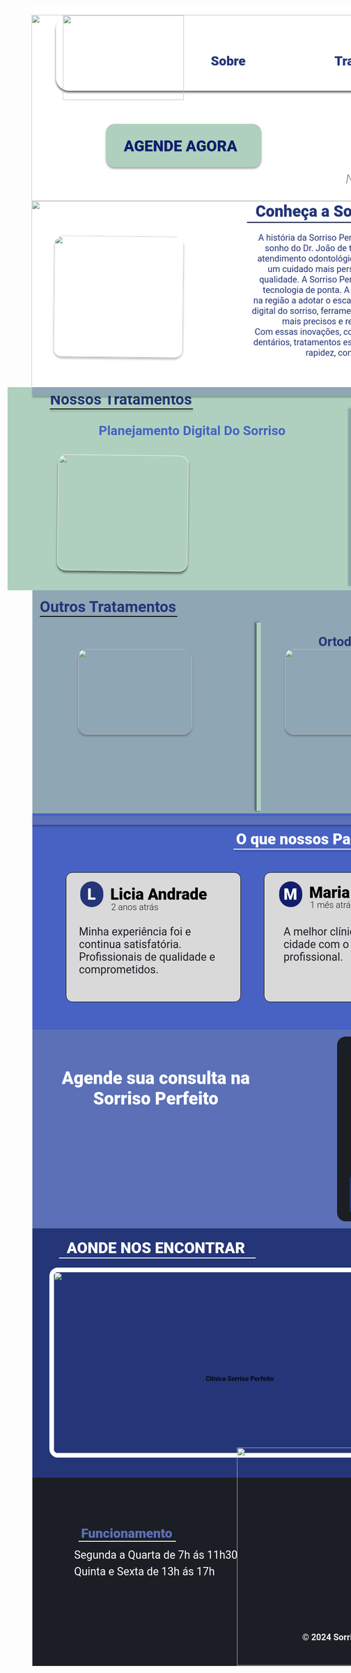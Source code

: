 <!DOCTYPE html>
<html lang="en">
<head>
    <meta charset="UTF-8">
    <meta http-equiv="X-UA-Compatible" content="IE=edge">
    <meta name="viewport" content="width=device-width, initial-scale=1.0">
    <title>Document</title>
</head>
<body>
    <div data-layer="Desktop - 1" class="Desktop1" style="width: 1440px; height: 3809px; position: relative; background: white">
    <img data-layer="odonto-medicina 1" class="OdontoMedicina1" style="width: 1444px; height: 427px; left: -2px; top: 21px; position: absolute" src="https://via.placeholder.com/1444x427" />
    <div data-layer="Nunca é tarde demais para conquistar o sorriso perfeito." class="NuncaTardeDemaisParaConquistarOSorrisoPerfeito" style="left: 720px; top: 380px; position: absolute; color: black; font-size: 30px; font-family: Roboto; font-style: italic; font-weight: 200; word-wrap: break-word">Nunca é tarde demais para conquistar o sorriso perfeito.</div>
    <div data-layer="1" style="width: 1344px; height: 172px; left: 54px; top: 23px; position: absolute; background: white; box-shadow: 0px 4px 4px rgba(0, 0, 0, 0.60); border-radius: 30px"></div>
    <img data-layer="1 1" class="1" style="width: 278.13px; height: 193.92px; left: 69.63px; top: 22px; position: absolute" src="https://via.placeholder.com/278x194" />
    <div data-layer="Sobre" class="Sobre" style="left: 410px; top: 109px; position: absolute; color: #243578; font-size: 30px; font-family: Roboto; font-weight: 900; word-wrap: break-word">Sobre</div>
    <div data-layer="Tratamentos" class="Tratamentos" style="left: 694px; top: 109px; position: absolute; color: #243578; font-size: 30px; font-family: Roboto; font-weight: 900; word-wrap: break-word">Tratamentos</div>
    <div data-layer="Contato" class="Contato" style="left: 1088px; top: 109px; position: absolute; color: #243578; font-size: 30px; font-family: Roboto; font-weight: 900; word-wrap: break-word">Contato</div>
    <div data-layer="Recupere Seu Sorriso" class="RecupereSeuSorriso" style="width: 307px; height: 142px; left: 981px; top: 228px; position: absolute; color: #243578; font-size: 50px; font-family: Roboto; font-weight: 900; word-wrap: break-word">Recupere  Seu Sorriso</div>
    <div data-layer="Rectangle 2" class="Rectangle2" style="width: 357px; height: 99px; left: 169px; top: 271px; position: absolute; background: #AFD0BF; box-shadow: 0px 4px 4px rgba(0, 0, 0, 0.35); border-radius: 20px"></div>
    <div data-layer="AGENDE AGORA" class="AgendeAgora" style="width: 299px; height: 32px; left: 210px; top: 302px; position: absolute; color: #121E6D; font-size: 35px; font-family: Roboto; font-weight: 900; word-wrap: break-word">AGENDE AGORA</div>
    <img data-layer="rui-klova-XKXGghL7GQc-unsplash 1" class="RuiKlovaXkxgghl7gqcUnsplash1" style="width: 1442px; height: 433px; left: -2px; top: 448px; position: absolute" src="https://via.placeholder.com/1442x433" />
    <div data-layer="O" class="O" style="left: 384px; top: 1917px; position: absolute; text-align: center; color: white; font-size: 36px; font-family: Roboto; font-weight: 800; word-wrap: break-word">O</div>
    <div data-layer="Conheça a Sorriso Perfeito" class="ConheAASorrisoPerfeito" style="width: 483px; height: 22px; left: 490px; top: 451px; position: absolute; text-align: center; color: #243578; font-size: 36px; font-family: Roboto; font-weight: 800; word-wrap: break-word">Conheça a  Sorriso Perfeito</div>
    <div data-layer="Line 1" class="Line1" style="width: 494px; height: 0px; left: 493px; top: 496px; position: absolute; border: 1px #00072D solid"></div>
    <img data-layer="pexels-karolina-grabowska-6627455 1" class="PexelsKarolinaGrabowska66274551" style="width: 297.19px; height: 277.81px; left: 50.72px; top: 527px; position: absolute; transform: rotate(0.56deg); transform-origin: 0 0; box-shadow: 0px 4px 4px rgba(0, 0, 0, 0.25); border-radius: 20px" src="https://via.placeholder.com/297x278" />
    <img data-layer="pexels-fr3nks-287237 1" class="PexelsFr3nks2872371" style="width: 289.73px; height: 278px; left: 1135px; top: 527px; position: absolute; box-shadow: 0px 4px 4px rgba(0, 0, 0, 0.25); border-radius: 20px" src="https://via.placeholder.com/290x278" />
    <div data-layer="A história da Sorriso Perfeito começa em 2010, com o sonho do Dr. João de transformar a experiência do atendimento odontológico e oferecer a seus pacientes um cuidado mais personalizado, confortável e de qualidade.  A Sorriso Perfeito se destacou pelo uso de tecnologia de ponta. A clínica foi uma das pioneiras na região a adotar o escaneamento 3D e o planejamento digital do sorriso, ferramentas que permitem tratamentos mais precisos e resultados mais naturais. Com essas inovações, conseguimos oferecer implantes dentários, tratamentos estéticos e ortodontia com maior rapidez, conforto e eficiência." class="AHistRiaDaSorrisoPerfeitoComeAEm2010ComOSonhoDoDrJoODeTransformarAExperiNciaDoAtendimentoOdontolGicoEOferecerASeusPacientesUmCuidadoMaisPersonalizadoConfortVelEDeQualidadeASorrisoPerfeitoSeDestacouPeloUsoDeTecnologiaDePontaAClNicaFoiUmaDasPioneirasNaRegiOAAdotarOEscaneamento3dEOPlanejamentoDigitalDoSorrisoFerramentasQuePermitemTratamentosMaisPrecisosEResultadosMaisNaturaisComEssasInovaEsConseguimosOferecerImplantesDentRiosTratamentosEstTicosEOrtodontiaComMaiorRapidezConfortoEEficiNcia" style="width: 509px; height: 281px; left: 504px; top: 520px; position: absolute; text-align: center; color: #243578; font-size: 20px; font-family: Roboto; font-weight: 400; word-wrap: break-word">A história da Sorriso Perfeito começa em 2010, com o sonho do Dr. João de transformar a experiência do atendimento odontológico e oferecer a seus pacientes um cuidado mais personalizado, confortável e de qualidade.  A Sorriso Perfeito se destacou pelo uso de tecnologia de ponta. A clínica foi uma das pioneiras <br/>na região a adotar o escaneamento 3D e o planejamento digital do sorriso, ferramentas que permitem tratamentos mais precisos e resultados mais naturais. <br/>Com essas inovações, conseguimos oferecer implantes dentários, tratamentos estéticos e ortodontia com maior rapidez, conforto e eficiência.<br/></div>
    <div data-layer="dr-eduardo-gama-planejamento-digital-do-sorriso.png" class="DrEduardoGamaPlanejamentoDigitalDoSorrisoPng" style="width: 1497px; height: 466px; left: -57px; top: 875px; position: absolute; background: #AFD0BF"></div>
    <div data-layer="Nossos Tratamentos" class="NossosTratamentos" style="width: 327px; height: 41px; left: 40px; top: 883px; position: absolute; text-align: center; color: #243578; font-size: 35px; font-family: Roboto; font-weight: 700; word-wrap: break-word">Nossos Tratamentos</div>
    <div data-layer="Planejamento Digital Do Sorriso" class="PlanejamentoDigitalDoSorriso" style="width: 631.83px; height: 28px; left: 51px; top: 957px; position: absolute; text-align: center; color: #4762C2; font-size: 30px; font-family: Roboto; font-weight: 700; word-wrap: break-word">Planejamento Digital Do Sorriso</div>
    <img data-layer="dr-eduardo-gama-planejamento-digital-do-sorriso.png 1" class="DrEduardoGamaPlanejamentoDigitalDoSorrisoPng1" style="width: 296.78px; height: 263.69px; left: 60.26px; top: 1029px; position: absolute; transform: rotate(0.71deg); transform-origin: 0 0; box-shadow: 0px 4.921070098876953px 4.921070098876953px rgba(0, 0, 0, 0.50); border-radius: 20px; border: 1px white solid" src="https://via.placeholder.com/297x264" />
    <div data-layer="Line 2" class="Line2" style="width: 327px; height: 0px; left: 40px; top: 924px; position: absolute; box-shadow: 0px 4px 4px rgba(0, 0, 0, 0.25); border: 1px black solid"></div>
    <div data-layer="Escaneamento 3D" class="Escaneamento3d" style="left: 984px; top: 950px; position: absolute; text-align: center; color: #4762C2; font-size: 30px; font-family: Roboto; font-weight: 700; word-wrap: break-word">Escaneamento 3D</div>
    <div data-layer="Line 3" class="Line3" style="width: 397px; height: 0px; left: 740px; top: 924px; position: absolute; transform: rotate(90deg); transform-origin: 0 0; box-shadow: 0px 4px 4px rgba(0, 0, 0, 0.25); border: 5px #8FA7B5 solid"></div>
    <div data-layer="Rectangle 3" class="Rectangle3" style="width: 1440px; height: 518px; left: 0px; top: 1341px; position: absolute; background: #8FA7B5"></div>
    <div data-layer="Line 6" class="Line6" style="width: 422px; height: 0px; left: 525px; top: 1415px; position: absolute; transform: rotate(90deg); transform-origin: 0 0; box-shadow: 0px 4px 4px rgba(0, 0, 0, 0.25); border: 5px #AFD0BF solid"></div>
    <div data-layer="Outros Tratamentos" class="OutrosTratamentos" style="left: 17px; top: 1359px; position: absolute; text-align: center; color: #243578; font-size: 35px; font-family: Roboto; font-weight: 700; word-wrap: break-word">Outros Tratamentos</div>
    <div data-layer="Line 4" class="Line4" style="width: 314px; height: 0px; left: 17px; top: 1400px; position: absolute; border: 1px black solid"></div>
    <img data-layer="Implante-Dentário 1" class="ImplanteDentRio1" style="width: 261.67px; height: 196.25px; left: 105px; top: 1476px; position: absolute; box-shadow: 0px 4px 4px rgba(0, 0, 0, 0.25); border-radius: 20px" src="https://via.placeholder.com/262x196" />
    <div data-layer="Line 5" class="Line5" style="width: 422px; height: 0px; left: 525px; top: 1415px; position: absolute; transform: rotate(90deg); transform-origin: 0 0; box-shadow: 0px 4px 4px rgba(0, 0, 0, 0.25); border: 5px #AFD0BF solid"></div>
    <div data-layer="Ortodontia" class="Ortodontia" style="left: 657px; top: 1441px; position: absolute; text-align: center; color: #243578; font-size: 30px; font-family: Roboto; font-weight: 700; word-wrap: break-word">Ortodontia</div>
    <img data-layer="preciso-usar-aparelho 1" class="PrecisoUsarAparelho1" style="width: 298.20px; height: 196px; left: 580px; top: 1476px; position: absolute; box-shadow: 0px 4px 4px rgba(0, 0, 0, 0.25); border-radius: 20px" src="https://via.placeholder.com/298x196" />
    <div data-layer="Line 7" class="Line7" style="width: 422px; height: 0px; left: 960px; top: 1415px; position: absolute; transform: rotate(90.27deg); transform-origin: 0 0; box-shadow: 0px 4px 4px rgba(0, 0, 0, 0.25); border: 5px #AFD0BF solid"></div>
    <div data-layer="Clareamento Dental" class="ClareamentoDental" style="left: 1040px; top: 1441px; position: absolute; text-align: center; color: #243578; font-size: 30px; font-family: Roboto; font-weight: 700; word-wrap: break-word">Clareamento Dental</div>
    <img data-layer="images 1" class="Images1" style="width: 275px; height: 183px; left: 1040px; top: 1476px; position: absolute; box-shadow: 0px 4px 4px rgba(0, 0, 0, 0.25); border-radius: 20px" src="https://via.placeholder.com/275x183" />
    <div data-layer="Rectangle 4" class="Rectangle4" style="width: 1440px; height: 458px; left: 0px; top: 2349px; position: absolute; background: #5B70B7"></div>
    <div data-layer="Agende sua consulta na Sorriso Perfeito" class="AgendeSuaConsultaNaSorrisoPerfeito" style="width: 445px; height: 124px; left: 61px; top: 2437px; position: absolute; text-align: center; color: white; font-size: 40px; font-family: Roboto; font-weight: 900; word-wrap: break-word">Agende sua consulta na Sorriso Perfeito</div>
    <div data-layer="Rectangle 5" class="Rectangle5" style="width: 615px; height: 424px; left: 700px; top: 2365px; position: absolute; background: #1C1E25; border-radius: 20px"></div>
    <div data-layer="Rectangle 6" class="Rectangle6" style="width: 500px; height: 66px; left: 763px; top: 2424px; position: absolute; background: #D9D9D9; border-radius: 5px"></div>
    <div data-layer="Rectangle 7" class="Rectangle7" style="width: 500px; height: 66px; left: 763px; top: 2511px; position: absolute; background: #D9D9D9; border-radius: 5px"></div>
    <div data-layer="Rectangle 8" class="Rectangle8" style="width: 500px; height: 66px; left: 763px; top: 2595px; position: absolute; background: #D9D9D9; border-radius: 5px"></div>
    <div data-layer="Rectangle 9" class="Rectangle9" style="width: 567px; height: 90px; left: 729px; top: 2682px; position: absolute; background: #243578; border-radius: 10px"></div>
    <div data-layer="*Whatsapp" class="Whatsapp" style="left: 790px; top: 2613px; position: absolute; text-align: center; color: #1C1E25; font-size: 30px; font-family: Roboto; font-weight: 400; word-wrap: break-word">*Whatsapp</div>
    <div data-layer="Nome" class="Nome" style="width: 88px; height: 29px; left: 790px; top: 2440px; position: absolute; text-align: center; color: #1C1E25; font-size: 30px; font-family: Roboto; font-weight: 400; word-wrap: break-word">Nome</div>
    <div data-layer="*E-mail" class="EMail" style="left: 790px; top: 2526px; position: absolute; text-align: center; color: #1C1E25; font-size: 30px; font-family: Roboto; font-weight: 400; word-wrap: break-word">*E-mail</div>
    <div data-layer="AGENDAR AVALIAÇÃO" class="AgendarAvaliaO" style="left: 853px; top: 2713px; position: absolute; text-align: center; color: white; font-size: 30px; font-family: Roboto; font-weight: 900; word-wrap: break-word">AGENDAR AVALIAÇÃO</div>
    <div data-layer="image" class="Image" style="width: 1440px; height: 572px; left: 0px; top: 2805px; position: absolute; background: #243578"></div>
    <div data-layer="AONDE NOS ENCONTRAR" class="AondeNosEncontrar" style="left: 79px; top: 2830px; position: absolute; text-align: center; color: white; font-size: 35px; font-family: Roboto; font-weight: 800; word-wrap: break-word">AONDE NOS ENCONTRAR</div>
    <div data-layer="Rectangle 12" class="Rectangle12" style="width: 1440px; height: 496px; left: 0px; top: 1853px; position: absolute; background: #4762C2"></div>
    <div data-layer="2" style="left: 180px; top: 2093px; position: absolute; text-align: center; color: black; font-size: 36px; font-family: Roboto; font-weight: 800; word-wrap: break-word">2</div>
    <div data-layer="O que nossos Pacientes dizem" class="OQueNossosPacientesDizem" style="left: 468px; top: 1892px; position: absolute; text-align: center; color: white; font-size: 35px; font-family: Roboto; font-weight: 800; word-wrap: break-word">O que nossos Pacientes dizem</div>
    <div data-layer="Rectangle 13" class="Rectangle13" style="width: 400px; height: 296px; left: 77px; top: 1988px; position: absolute; background: #D9D9D9; border-radius: 15px; border: 1px black solid"></div>
    <div data-layer="Line 8" class="Line8" style="width: 498px; height: 0px; left: 462px; top: 1934px; position: absolute; box-shadow: 0px 4px 4px rgba(0, 0, 0, 0.25); border: 1px white solid"></div>
    <div data-layer="Licia Andrade" class="LiciaAndrade" style="left: 179px; top: 2018px; position: absolute; text-align: center; color: black; font-size: 36px; font-family: Roboto; font-weight: 800; word-wrap: break-word">Licia Andrade</div>
    <div data-layer="Ellipse 1" class="Ellipse1" style="width: 53px; height: 59px; left: 110px; top: 2009px; position: absolute; background: #243578; border-radius: 9999px"></div>
    <div data-layer="2 anos atrás" class="AnosAtrS" style="left: 181px; top: 2056px; position: absolute; text-align: center; color: #1C1E25; font-size: 20px; font-family: Roboto; font-weight: 300; word-wrap: break-word">2 anos atrás</div>
    <div data-layer="Minha experiência foi e continua satisfatória. Profissionais de qualidade e comprometidos." class="MinhaExperiNciaFoiEContinuaSatisfatRiaProfissionaisDeQualidadeEComprometidos" style="width: 330px; height: 127px; left: 107px; top: 2110px; position: absolute; color: #1C1E25; font-size: 25px; font-family: Roboto; font-weight: 400; word-wrap: break-word">Minha experiência foi e continua satisfatória. Profissionais de qualidade e comprometidos.</div>
    <div data-layer="L" class="L" style="left: 126px; top: 2018px; position: absolute; text-align: center; color: white; font-size: 36px; font-family: Roboto; font-weight: 800; word-wrap: break-word">L</div>
    <div data-layer="Rectangle 14" class="Rectangle14" style="width: 400px; height: 296px; left: 532px; top: 1988px; position: absolute; background: #D9D9D9; border-radius: 15px; border: 1px black solid"></div>
    <div data-layer="Ellipse 2" class="Ellipse2" style="width: 53px; height: 59px; left: 567px; top: 2009px; position: absolute; background: #121E6D; border-radius: 9999px"></div>
    <div data-layer="M" class="M" style="left: 577px; top: 2018px; position: absolute; color: white; font-size: 36px; font-family: Roboto; font-weight: 800; word-wrap: break-word">M</div>
    <div data-layer="Maria Clara" class="MariaClara" style="left: 636px; top: 2014px; position: absolute; color: black; font-size: 36px; font-family: Roboto; font-weight: 800; word-wrap: break-word">Maria Clara</div>
    <div data-layer="1 mês atrás" class="MSAtrS" style="left: 638px; top: 2051px; position: absolute; text-align: center; color: #1C1E25; font-size: 20px; font-family: Roboto; font-weight: 300; word-wrap: break-word">1 mês atrás</div>
    <div data-layer="A melhor clínica da cidade com o melhor profissional." class="AMelhorClNicaDaCidadeComOMelhorProfissional" style="width: 252px; left: 577px; top: 2110px; position: absolute; color: #1C1E25; font-size: 25px; font-family: Roboto; font-weight: 400; word-wrap: break-word">A melhor clínica da cidade com o melhor profissional.</div>
    <div data-layer="Rectangle 15" class="Rectangle15" style="width: 400px; height: 296px; left: 980px; top: 1988px; position: absolute; background: #D9D9D9; border-radius: 15px; border: 1px black solid"></div>
    <div data-layer="Clebson Neves" class="ClebsonNeves" style="left: 1081px; top: 2017px; position: absolute; color: black; font-size: 36px; font-family: Roboto; font-weight: 800; word-wrap: break-word">Clebson Neves</div>
    <div data-layer="Excelente atendimento, super qualiaficado. Estou super satisfeita com os resultados." class="ExcelenteAtendimentoSuperQualiaficadoEstouSuperSatisfeitaComOsResultados" style="width: 284px; height: 111px; left: 1016px; top: 2103px; position: absolute; color: #1C1E25; font-size: 25px; font-family: Roboto; font-weight: 400; word-wrap: break-word">Excelente  atendimento, super qualiaficado. Estou super satisfeita com os resultados.</div>
    <div data-layer="Ellipse 3" class="Ellipse3" style="width: 53px; height: 59px; left: 1012px; top: 2013px; position: absolute; background: #8FA7B5; border-radius: 9999px"></div>
    <div data-layer="C" class="C" style="left: 1027px; top: 2021px; position: absolute; color: white; font-size: 36px; font-family: Roboto; font-weight: 800; word-wrap: break-word">C</div>
    <div data-layer="3 meses atrás" class="MesesAtrS" style="left: 1083px; top: 2057px; position: absolute; text-align: center; color: #1C1E25; font-size: 20px; font-family: Roboto; font-weight: 300; word-wrap: break-word"> 3 meses atrás</div>
    <img data-layer="image 9" class="Image9" style="width: 799px; height: 416px; left: 39px; top: 2895px; position: absolute; border-radius: 20px; border: 10px white solid" src="https://via.placeholder.com/799x416" />
    <div data-layer="Line 9" class="Line9" style="width: 450.02px; height: 0px; left: 61px; top: 2872px; position: absolute; border: 1px white solid"></div>
    <div data-layer="Clínica Sorriso Perfeito" class="ClNicaSorrisoPerfeito" style="width: 231px; height: 16px; left: 361px; top: 3141px; position: absolute; text-align: center; color: #05070F; font-size: 15px; font-family: Roboto; font-weight: 700; word-wrap: break-word">Clínica Sorriso  Perfeito</div>
    <div data-layer="Line 10" class="Line10" style="width: 1442px; height: 0px; left: 0px; top: 875px; position: absolute; box-shadow: 0px 4px 4px rgba(0, 0, 0, 0.25); border: 10px #8FA7B5 solid"></div>
    <div data-layer="Line 11" class="Line11" style="width: 1440.01px; height: 0px; left: 0px; top: 1859px; position: absolute; box-shadow: 0px 4px 4px rgba(0, 0, 0, 0.25); border: 10px #5B70B7 solid"></div>
    <div data-layer="Rua Tooth, 499 - Centro, Brumado - BA, 46100-000" class="RuaTooth499CentroBrumadoBa46100000" style="left: 957px; top: 3032px; position: absolute; text-align: center; color: white; font-size: 20px; font-family: Roboto; font-weight: 400; word-wrap: break-word">Rua Tooth, 499 - Centro, Brumado - BA, 46100-000</div>
    <img data-layer="image 10" class="Image10" style="width: 42px; height: 42px; left: 899px; top: 3023px; position: absolute" src="https://via.placeholder.com/42x42" />
    <div data-layer="77 9999-3000" class="99993000" style="left: 955px; top: 3107px; position: absolute; text-align: center; color: white; font-size: 20px; font-family: Roboto; font-weight: 400; word-wrap: break-word">77 9999-3000</div>
    <img data-layer="image 11" class="Image11" style="width: 42px; height: 42px; left: 899px; top: 3099px; position: absolute; box-shadow: 0px 4px 4px rgba(0, 0, 0, 0.25)" src="https://via.placeholder.com/42x42" />
    <img data-layer="como-funciona-a-odontologia-digital 1" class="ComoFuncionaAOdontologiaDigital1" style="width: 391px; height: 267px; left: 763px; top: 1029px; position: absolute; box-shadow: 0px 4px 4px rgba(0, 0, 0, 0.25); border-radius: 20px; border: 1px white solid" src="https://via.placeholder.com/391x267" />
    <div data-layer="image" class="Image" style="width: 1440px; height: 432px; left: 0px; top: 3377px; position: absolute; background: #1C1E25"></div>
    <img data-layer="1 2" class="2" style="width: 500px; height: 500px; left: 470px; top: 3308px; position: absolute" src="https://via.placeholder.com/500x500" />
    <div data-layer="Funcionamento" class="Funcionamento" style="left: 112px; top: 3487px; position: absolute; color: #5B70B7; font-size: 30px; font-family: Roboto; font-weight: 900; word-wrap: break-word">Funcionamento</div>
    <div data-layer="Segunda a Quarta de 7h ás 11h30" class="SegundaAQuartaDe7hS11h30" style="left: 96px; top: 3540px; position: absolute; color: white; font-size: 25px; font-family: Roboto; font-weight: 400; word-wrap: break-word">Segunda a Quarta de 7h ás 11h30</div>
    <div data-layer="Quinta e Sexta de 13h ás 17h" class="QuintaESextaDe13hS17h" style="left: 96px; top: 3578px; position: absolute; color: white; font-size: 25px; font-family: Roboto; font-weight: 400; word-wrap: break-word">Quinta e Sexta de 13h ás 17h</div>
    <div data-layer="Line 12" class="Line12" style="width: 222.11px; height: 0px; left: 106px; top: 3522px; position: absolute; border: 1px white solid"></div>
    <div data-layer="Group 10" class="Group10" style="width: 157px; height: 42px; left: 1210px; top: 3540px; position: absolute">
      <img data-layer="image 12" class="Image12" style="width: 42px; height: 42px; left: 0px; top: 0px; position: absolute" src="https://via.placeholder.com/42x42" />
      <img data-layer="image 13" class="Image13" style="width: 42px; height: 42px; left: 55px; top: 0px; position: absolute" src="https://via.placeholder.com/42x42" />
      <img data-layer="image 14" class="Image14" style="width: 42px; height: 42px; left: 115px; top: 0px; position: absolute" src="https://via.placeholder.com/42x42" />
    </div>
    <div data-layer="   © 2024 Sorriso Perfeito" class="2024SorrisoPerfeito" style="left: 610px; top: 3731px; position: absolute; color: #F1F1F1; font-size: 20px; font-family: Roboto; font-weight: 700; word-wrap: break-word">   © 2024  Sorriso Perfeito </div>
    <div data-layer=">" style="left: 1408px; top: 2136px; position: absolute; color: white; font-size: 35px; font-family: Roboto; font-weight: 900; word-wrap: break-word">></div>
  </div>
</body>
</html>
